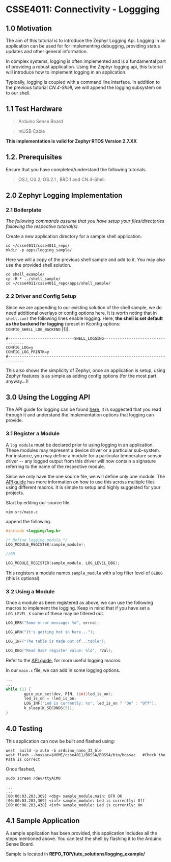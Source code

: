 # CSSE4011: Connectivity - Loggging

## **1.0 Motivation**

The aim of this tutorial is to introduce the Zephyr Logging Api. Logging in an application can be used for for implementing debugging, providing status updates and other general information. 

In complex systems, logging is often implemented and is a fundamental part of providing a robust application. Using the Zephyr logging api, this tutorial will introduce how to implement logging in an application. 

Typically, logging is coupled with a command line interface. In addition to the previous tutorial *CN.4-Shell*, we will append the logging subsystem on to our shell.

## 1.1 Test Hardware

> Arduino Sense Board

> mUSB Cable

**This implementation is valid for Zephyr RTOS Version 2.7.XX**

## 1.2. Prerequisites

Ensure that you have completed/understand the following tutorials. 
> OS.1, OS.2, OS.2.1 , BRD.1 and CN.4-Shell. 

## **2.0 Zephyr Logging Implementation**

### **2.1 Boilerplate**

*The following commands assume that you have setup your files/directories following the respective tutorial(s).*

Create a new application directory for a sample shell application. 

```shell
cd ~/csse4011/csse4011_repo/
mkdir -p apps/logging_sample/
```

Here we will a copy of the previous shell sample and add to it. You may also use the provided shell solution.

```shell
cd shell_example/
cp -R * ../shell_sample/
cd ~/csse4011/csse4011_repo/apps/shell_sample/
```

### **2.2 Driver and Config Setup**

Since we are appending to our existing solution of the shell sample, we do need additional overlays or config options here. It is worth noting that in `shell.conf` the following lines enable logging. Here, **the shell is set default as the backend for logging** (preset in Kconfig options: `CONFIG_SHELL_LOG_BACKEND` [1]).

```CONF
#-----------------------------SHELL_LOGGING-----------------------------------
CONFIG_LOG=y
CONFIG_LOG_PRINTK=y
#-----------------------------------------------------------------------------
```

This also shows the simplicity of Zephyr, once an application is setup, using Zephyr features is as simple as adding config options (for the most part anyway...)!

## **3.0 Using the Logging API**

The API guide for logging can be found [here](https://docs.zephyrproject.org/latest/reference/logging/index.html), it is suggested that you read through it and understand the implementation options that logging can provide.


### **3.1 Register a Module**

A `log module` must be declared prior to using logging in an application. These modules may represent a device driver or a particular sub-system. For instance, you may define a module for a particular temperature sensor driver -- any logged output from this driver will now contain a signature referring to the name of the respective module. 

Since we only have the one source file, we will define only one module. The [API guide](https://docs.zephyrproject.org/latest/reference/logging/index.html) has more information on how to use this across multiple files using different macros. It is simple to setup and highly suggested for your projects. 

Start by editing our source file. 
```shell
vim src/main.c
```
append the following.
```C
#include <logging/log.h>

/* Define logging module */
LOG_MODULE_REGISTER(sample_module);

//OR

LOG_MODULE_REGISTER(sample_module, LOG_LEVEL_DBG);
```

This registers a module names `sample_module` with a log filter level of `DEBUG` (this is optional). 

### **3.2 Using a Module**

Once a module as been registered as above, we can use the following macros to implement the logging. Keep in mind that if you have set a `LOG_LEVEL_X` some of these may be filtered out.

```C
LOG_ERR("Some error message: %d", errno);

LOG_WRN("It's getting hot in here...");

LOG_INF("The table is made out of...table");

LOG_DBG("Read 0x8F register value: %ld", rVal);
```

Refer to the [API guide](https://docs.zephyrproject.org/latest/reference/logging/index.html), for more useful logging macros. 

In our `main.c` file, we can add in some logging options. 

```C
...
...
while (1) {
        gpio_pin_set(dev, PIN, (int)led_is_on);
        led_is_on = !led_is_on;
        LOG_INF("Led is currently: %s", led_is_on ? "On" : "Off");
        k_sleep(K_SECONDS(5));
}

```

## **4.0 Testing**

This application can now be built and flashed using:
```shell
west  build -p auto -b arduino_nano_33_ble
west flash --bossac=$HOME/csse4011/BOSSA/BOSSA/bin/bossac   #Check the Path is correct
```

Once flashed,
```shell
sudo screen /dev/ttyACM0
```

```
...
...
[00:00:03.203,369] <dbg> sample_module.main: DTR OK
[00:00:03.203,369] <inf> sample_module: Led is currently: Off
[00:00:08.203,430] <inf> sample_module: Led is currently: On
```

## **4.1 Sample Application**

A sample application has been provided, this application includes all the steps mentioned above. You can test the shell by flashing it to the Arduino Sense Board.

Sample is located in **REPO_TOP/tute_solutions/logging_example/**
